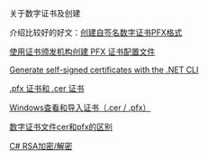 关于数字证书及创建


介绍比较好的好文：[创建自签名数字证书PFX格式](https://blog.csdn.net/qq_33212020/article/details/109030433)



[使用证书颁发机构创建 PFX 证书配置文件](https://learn.microsoft.com/zh-cn/mem/configmgr/mdm/deploy-use/create-pfx-certificate-profiles)

[Generate self-signed certificates with the .NET CLI](https://learn.microsoft.com/en-us/dotnet/core/additional-tools/self-signed-certificates-guide)

[.pfx 证书和 .cer 证书](https://www.cnblogs.com/ljhdo/p/14109218.html) 

[Windows查看和导入证书（.cer / .pfx）](https://blog.csdn.net/u014163312/article/details/105744177)

[数字证书文件cer和pfx的区别](https://www.cnblogs.com/aiqingqing/p/4409019.html)

[C# RSA加密/解密](https://www.cnblogs.com/aiqingqing/p/4409997.html)

